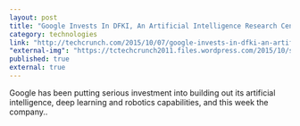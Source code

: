 ```yaml
---
layout: post
title: "Google Invests In DFKI, An Artificial Intelligence Research Center In Germany | TechCrunch"
category: technologies
link: "http://techcrunch.com/2015/10/07/google-invests-in-dfki-an-artificial-intelligence-research-center-in-germany/?ncid=rss"
"external-img": "https://tctechcrunch2011.files.wordpress.com/2015/10/screen-shot-2015-10-08-at-01-33-59.png?w=764&h=400&crop=1"
published: true
external: true
---
```

<p>
Google has been putting serious investment into building out its artificial intelligence, deep learning and robotics capabilities, and this week the company..</p>